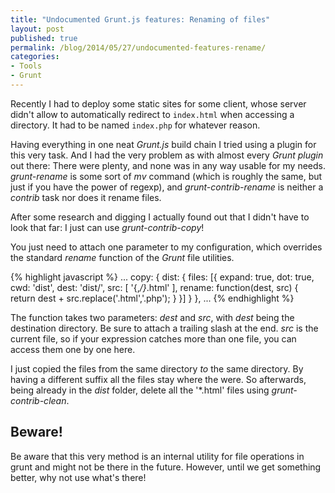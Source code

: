 ```yaml
---
title: "Undocumented Grunt.js features: Renaming of files"
layout: post
published: true
permalink: /blog/2014/05/27/undocumented-features-rename/
categories:
- Tools
- Grunt
---
```

Recently I had to deploy some static sites for some client, whose server didn't allow to automatically redirect to `index.html` when accessing a directory. It had to be named `index.php` for whatever reason.

Having everything in one neat *Grunt.js* build chain I tried using a plugin for this very task. And I had the very problem as with almost every *Grunt plugin* out there: There were plenty, and none was in any way usable for my needs. *grunt-rename* is some sort of *mv* command (which is roughly the same, but just if you have the power of regexp), and *grunt-contrib-rename* is neither a *contrib* task nor does it rename files.

After some research and digging I actually found out that I didn't have to look that far: I just can use *grunt-contrib-copy*!

You just need to attach one parameter to my configuration, which overrides the standard *rename* function of the *Grunt* file utilities.

{% highlight javascript %}
...
copy: {
  dist: {
    files: [{
      expand: true,
      dot: true,
      cwd: 'dist',
      dest: 'dist/',
      src: [
        '{,*/}*.html'
      ],
      rename: function(dest, src) {
        return dest + src.replace('.html','.php');
      }
    }]
  }
},
...
{% endhighlight %}

The function takes two parameters: *dest* and *src*, with *dest* being the destination directory. Be sure to attach a trailing slash at the end. *src* is the current file, so if your expression catches more than one file, you can access them one by one here.

I just copied the files from the same directory *to* the same directory. By having a different suffix all the files stay where the were. So afterwards, being already in the *dist* folder, delete all the '*.html' files using *grunt-contrib-clean*.

## Beware!

Be aware that this very method is an internal utility for file operations in grunt and might not be there in the future. However, until we get something better, why not use what's there!